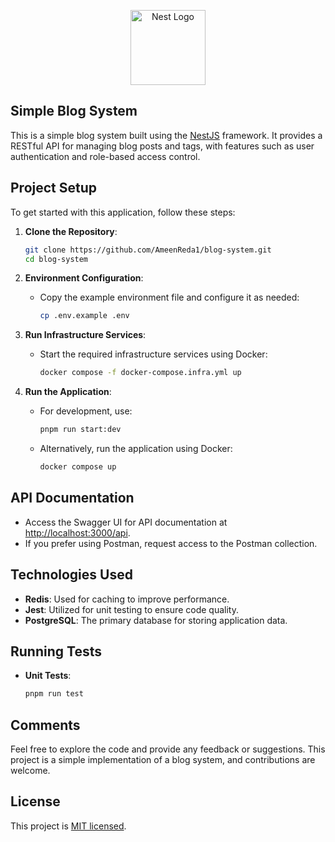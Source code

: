 <p align="center">
  <a href="http://nestjs.com/" target="blank"><img src="https://nestjs.com/img/logo-small.svg" width="120" alt="Nest Logo" /></a>
</p>

## Simple Blog System

This is a simple blog system built using the [NestJS](https://nestjs.com) framework. It provides a RESTful API for managing blog posts and tags, with features such as user authentication and role-based access control.

## Project Setup

To get started with this application, follow these steps:

1. **Clone the Repository**:

   ```bash
   git clone https://github.com/AmeenReda1/blog-system.git
   cd blog-system
   ```

2. **Environment Configuration**:

   - Copy the example environment file and configure it as needed:
     ```bash
     cp .env.example .env
     ```

3. **Run Infrastructure Services**:

   - Start the required infrastructure services using Docker:
     ```bash
     docker compose -f docker-compose.infra.yml up
     ```

4. **Run the Application**:
   - For development, use:
     ```bash
     pnpm run start:dev
     ```
   - Alternatively, run the application using Docker:
     ```bash
     docker compose up
     ```

## API Documentation

- Access the Swagger UI for API documentation at [http://localhost:3000/api](http://localhost:3000/api).
- If you prefer using Postman, request access to the Postman collection.

## Technologies Used

- **Redis**: Used for caching to improve performance.
- **Jest**: Utilized for unit testing to ensure code quality.
- **PostgreSQL**: The primary database for storing application data.

## Running Tests

- **Unit Tests**:
  ```bash
  pnpm run test
  ```

## Comments

Feel free to explore the code and provide any feedback or suggestions. This project is a simple implementation of a blog system, and contributions are welcome.

## License

This project is [MIT licensed](https://github.com/nestjs/nest/blob/master/LICENSE).
